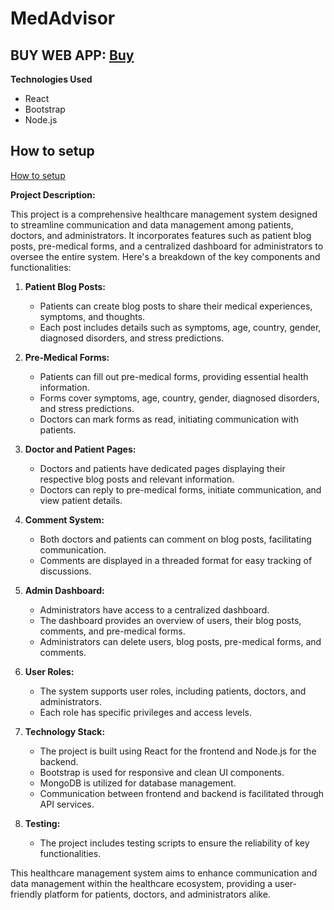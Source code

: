 # MedAdvisor

## BUY WEB APP: [**Buy**](https://www.buymeacoffee.com/apophis04/e/188504)

**Technologies Used**
- React
- Bootstrap
- Node.js

## How to setup
[How to setup](https://github.com/apophis04/WebApp/blob/main/How_to_Run.md)

**Project Description:**

This project is a comprehensive healthcare management system designed to streamline communication and data management among patients, doctors, and administrators. It incorporates features such as patient blog posts, pre-medical forms, and a centralized dashboard for administrators to oversee the entire system. Here's a breakdown of the key components and functionalities:

1. **Patient Blog Posts:**
   - Patients can create blog posts to share their medical experiences, symptoms, and thoughts.
   - Each post includes details such as symptoms, age, country, gender, diagnosed disorders, and stress predictions.

2. **Pre-Medical Forms:**
   - Patients can fill out pre-medical forms, providing essential health information.
   - Forms cover symptoms, age, country, gender, diagnosed disorders, and stress predictions.
   - Doctors can mark forms as read, initiating communication with patients.

3. **Doctor and Patient Pages:**
   - Doctors and patients have dedicated pages displaying their respective blog posts and relevant information.
   - Doctors can reply to pre-medical forms, initiate communication, and view patient details.

4. **Comment System:**
   - Both doctors and patients can comment on blog posts, facilitating communication.
   - Comments are displayed in a threaded format for easy tracking of discussions.

5. **Admin Dashboard:**
   - Administrators have access to a centralized dashboard.
   - The dashboard provides an overview of users, their blog posts, comments, and pre-medical forms.
   - Administrators can delete users, blog posts, pre-medical forms, and comments.

6. **User Roles:**
   - The system supports user roles, including patients, doctors, and administrators.
   - Each role has specific privileges and access levels.

7. **Technology Stack:**
   - The project is built using React for the frontend and Node.js for the backend.
   - Bootstrap is used for responsive and clean UI components.
   - MongoDB is utilized for database management.
   - Communication between frontend and backend is facilitated through API services.

8. **Testing:**
   - The project includes testing scripts to ensure the reliability of key functionalities.

This healthcare management system aims to enhance communication and data management within the healthcare ecosystem, providing a user-friendly platform for patients, doctors, and administrators alike.

